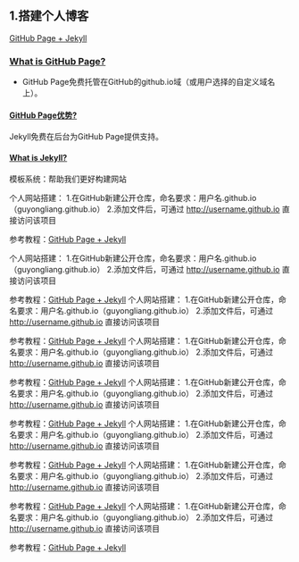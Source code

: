 ## 1.搭建个人博客
[GitHub Page + Jekyll](http://jmcglone.com/guides/github-pages/)

### <a href="#anchor1" id="anchor1">What is GitHub Page?</a>
- GitHub Page免费托管在GitHub的github.io域（或用户选择的自定义域名上）。

#### <a href="#anchor2" id="anchor2">GitHub Page优势?</a>
Jekyll免费在后台为GitHub Page提供支持。

#### <a href="#anchor3" id="anchor3">What is Jekyll?</a>
模板系统：帮助我们更好构建网站



个人网站搭建：
1.在GitHub新建公开仓库，命名要求：用户名.github.io（guyongliang.github.io）
2.添加文件后，可通过 http://username.github.io 直接访问该项目


参考教程：[GitHub Page + Jekyll](https://pages.github.com/)

个人网站搭建：
1.在GitHub新建公开仓库，命名要求：用户名.github.io（guyongliang.github.io）
2.添加文件后，可通过 http://username.github.io 直接访问该项目


参考教程：[GitHub Page + Jekyll](https://pages.github.com/)
个人网站搭建：
1.在GitHub新建公开仓库，命名要求：用户名.github.io（guyongliang.github.io）
2.添加文件后，可通过 http://username.github.io 直接访问该项目


参考教程：[GitHub Page + Jekyll](https://pages.github.com/)
个人网站搭建：
1.在GitHub新建公开仓库，命名要求：用户名.github.io（guyongliang.github.io）
2.添加文件后，可通过 http://username.github.io 直接访问该项目


参考教程：[GitHub Page + Jekyll](https://pages.github.com/)
个人网站搭建：
1.在GitHub新建公开仓库，命名要求：用户名.github.io（guyongliang.github.io）
2.添加文件后，可通过 http://username.github.io 直接访问该项目


参考教程：[GitHub Page + Jekyll](https://pages.github.com/)
个人网站搭建：
1.在GitHub新建公开仓库，命名要求：用户名.github.io（guyongliang.github.io）
2.添加文件后，可通过 http://username.github.io 直接访问该项目


参考教程：[GitHub Page + Jekyll](https://pages.github.com/)
个人网站搭建：
1.在GitHub新建公开仓库，命名要求：用户名.github.io（guyongliang.github.io）
2.添加文件后，可通过 http://username.github.io 直接访问该项目


参考教程：[GitHub Page + Jekyll](https://pages.github.com/)
个人网站搭建：
1.在GitHub新建公开仓库，命名要求：用户名.github.io（guyongliang.github.io）
2.添加文件后，可通过 http://username.github.io 直接访问该项目


参考教程：[GitHub Page + Jekyll](https://pages.github.com/)
